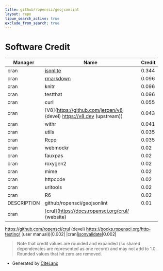 ```yaml
---
title: github/ropensci/geojsonlint
layout: repo
tipue_search_active: true
exclude_from_search: true
---
```

# Software Credit

|Manager|Name|Credit|
|-------|----|------|
|cran|[jsonlite](https://arxiv.org/abs/1403.2805 (paper))|0.344|
|cran|[rmarkdown](https://github.com/rstudio/rmarkdown)|0.096|
|cran|knitr|0.096|
|cran|testthat|0.096|
|cran|curl|0.055|
|cran|[V8](https://github.com/jeroen/v8 (devel) https://v8.dev (upstream))|0.043|
|cran|withr|0.041|
|cran|utils|0.035|
|cran|Rcpp|0.035|
|cran|webmockr|0.02|
|cran|fauxpas|0.02|
|cran|roxygen2|0.02|
|cran|mime|0.02|
|cran|httpcode|0.02|
|cran|urltools|0.02|
|cran|R6|0.02|
|DESCRIPTION|github/ropensci/geojsonlint|0.01|
|cran|[crul](https://docs.ropensci.org/crul/ (website)
https://github.com/ropensci/crul (devel)
https://books.ropensci.org/http-testing/ (user manual))|0.002|
|cran|[jsonvalidate](https://docs.ropensci.org/jsonvalidate/)|0.002|


> Note that credit values are rounded and expanded (so shared dependencies are represented as one record) and may not add to 1.0. Rounded values that hit zero are removed.


- Generated by [CiteLang](https://github.com/vsoch/citelang)
